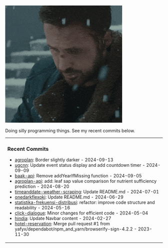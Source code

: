 ![](https://github.com/yafyx/yafyx/blob/main/gif/sadgosling.gif)

Doing silly programming things. See my recent commits below.

<table><tr><td valign="top">

### Recent Commits

<!-- recent_commits starts -->

- [agroplan](https://github.com/yafyx/agroplan/commit/fda14c3a79148b8ccced3255f31be0bdea30b038): Border slightly darker - 2024-09-13
- [ugcnn](https://github.com/yafyx/ugcnn/commit/7b622f68c0fda3d840915b0e5adbf9c8ace923bf): Update event status display and add countdown timer - 2024-09-09
- [baak-api](https://github.com/yafyx/baak-api/commit/3a822f83b44e2be4bcbc66f307c7fe2734c1369f): Remove addYearIfMissing function - 2024-09-05
- [agroplan-api](https://github.com/yafyx/agroplan-api/commit/5fcd252868fca6f827408c7e629fe26407c3346f): add: leaf sap value comparison for nutrient sufficiency prediction - 2024-08-20
- [timeanddate-weather-scraping](https://github.com/yafyx/timeanddate-weather-scraping/commit/7b114d739f870b5ea486fe05adb33b177ac5ad7c): Update README.md - 2024-07-01
- [onedarkflexoki](https://github.com/yafyx/onedarkflexoki/commit/13db08acb9f7e7a50ff2192e626e484533f67175): Update README.md - 2024-06-29
- [statistika-frekuensi-distribusi](https://github.com/yafyx/statistika-frekuensi-distribusi/commit/83eee4d905146aed84436041597fa2158661c7ac): refactor: improve code structure and readability - 2024-05-16
- [click-dialogue](https://github.com/yafyx/click-dialogue/commit/21a3edc21ee883cbe1f0046fc6dd51c6e433ddac): Minor changes for efficient code - 2024-05-04
- [hindia](https://github.com/yafyx/hindia/commit/a37b7d678456ec7e43e60f73f861593b14f41ddd): Update Navbar content - 2024-02-27
- [hotel-reservation](https://github.com/yafyx/hotel-reservation/commit/0fc47e5392fc00b751454734f3da941d5d8d79cb): Merge pull request #1 from yafyx/dependabot/npm_and_yarn/browserify-sign-4.2.2 - 2023-11-30
    <!-- recent_commits ends -->
  </td></tr></table>
